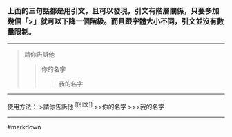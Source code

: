 ### 上面的三句話都是用引文，且可以發現，引文有階層關係，只要多加幾個「\>」就可以下降一個階級。而且跟字體大小不同，引文並沒有數量限制。

---

>請你告訴他
>>你的名字
>>>我的名字

---

使用方法：
\>請你告訴他 <sup>[[引文]]</sup>
\>\>你的名字
\>\>\>我的名字

---
#markdown  